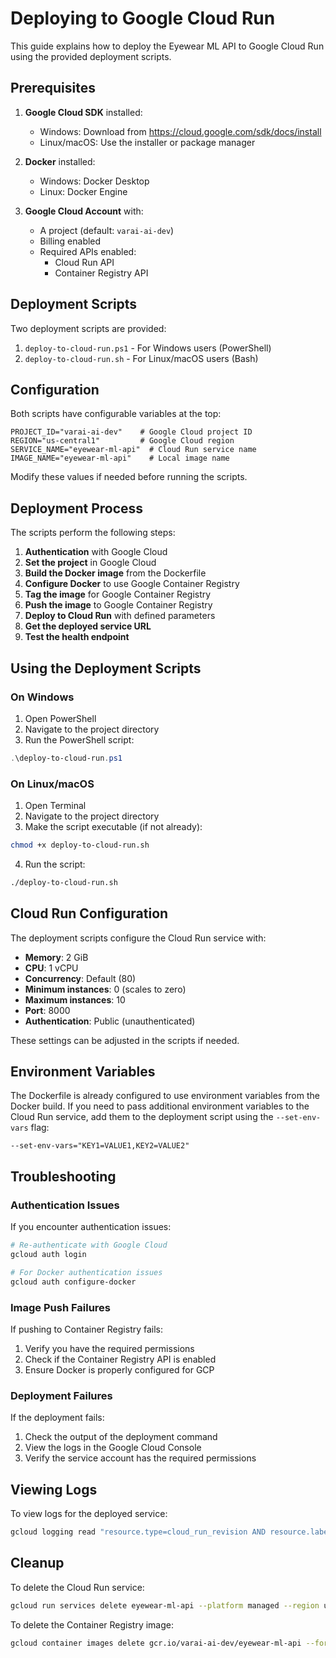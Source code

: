 # Deploying to Google Cloud Run

This guide explains how to deploy the Eyewear ML API to Google Cloud Run using the provided deployment scripts.

## Prerequisites

1. **Google Cloud SDK** installed:
   - Windows: Download from https://cloud.google.com/sdk/docs/install
   - Linux/macOS: Use the installer or package manager

2. **Docker** installed:
   - Windows: Docker Desktop
   - Linux: Docker Engine

3. **Google Cloud Account** with:
   - A project (default: `varai-ai-dev`)
   - Billing enabled
   - Required APIs enabled:
     - Cloud Run API
     - Container Registry API

## Deployment Scripts

Two deployment scripts are provided:

1. `deploy-to-cloud-run.ps1` - For Windows users (PowerShell)
2. `deploy-to-cloud-run.sh` - For Linux/macOS users (Bash)

## Configuration

Both scripts have configurable variables at the top:

```
PROJECT_ID="varai-ai-dev"    # Google Cloud project ID
REGION="us-central1"         # Google Cloud region
SERVICE_NAME="eyewear-ml-api"  # Cloud Run service name
IMAGE_NAME="eyewear-ml-api"    # Local image name
```

Modify these values if needed before running the scripts.

## Deployment Process

The scripts perform the following steps:

1. **Authentication** with Google Cloud
2. **Set the project** in Google Cloud
3. **Build the Docker image** from the Dockerfile
4. **Configure Docker** to use Google Container Registry
5. **Tag the image** for Google Container Registry
6. **Push the image** to Google Container Registry
7. **Deploy to Cloud Run** with defined parameters
8. **Get the deployed service URL**
9. **Test the health endpoint**

## Using the Deployment Scripts

### On Windows

1. Open PowerShell
2. Navigate to the project directory
3. Run the PowerShell script:

```powershell
.\deploy-to-cloud-run.ps1
```

### On Linux/macOS

1. Open Terminal
2. Navigate to the project directory
3. Make the script executable (if not already):

```bash
chmod +x deploy-to-cloud-run.sh
```

4. Run the script:

```bash
./deploy-to-cloud-run.sh
```

## Cloud Run Configuration

The deployment scripts configure the Cloud Run service with:

- **Memory**: 2 GiB
- **CPU**: 1 vCPU 
- **Concurrency**: Default (80)
- **Minimum instances**: 0 (scales to zero)
- **Maximum instances**: 10
- **Port**: 8000
- **Authentication**: Public (unauthenticated)

These settings can be adjusted in the scripts if needed.

## Environment Variables

The Dockerfile is already configured to use environment variables from the Docker build. If you need to pass additional environment variables to the Cloud Run service, add them to the deployment script using the `--set-env-vars` flag:

```
--set-env-vars="KEY1=VALUE1,KEY2=VALUE2"
```

## Troubleshooting

### Authentication Issues

If you encounter authentication issues:

```bash
# Re-authenticate with Google Cloud
gcloud auth login

# For Docker authentication issues
gcloud auth configure-docker
```

### Image Push Failures

If pushing to Container Registry fails:

1. Verify you have the required permissions
2. Check if the Container Registry API is enabled
3. Ensure Docker is properly configured for GCP

### Deployment Failures

If the deployment fails:

1. Check the output of the deployment command
2. View the logs in the Google Cloud Console
3. Verify the service account has the required permissions

## Viewing Logs

To view logs for the deployed service:

```bash
gcloud logging read "resource.type=cloud_run_revision AND resource.labels.service_name=eyewear-ml-api" --limit=20
```

## Cleanup

To delete the Cloud Run service:

```bash
gcloud run services delete eyewear-ml-api --platform managed --region us-central1
```

To delete the Container Registry image:

```bash
gcloud container images delete gcr.io/varai-ai-dev/eyewear-ml-api --force-delete-tags

